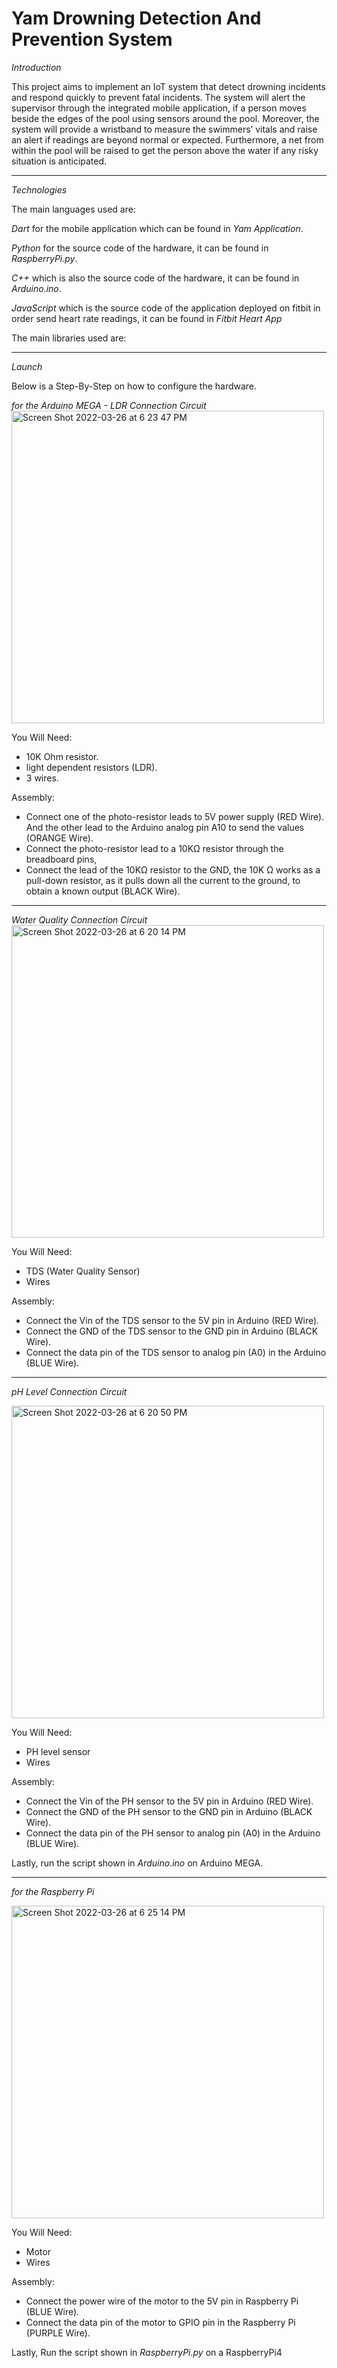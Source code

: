 # Yam Drowning Detection And Prevention System

*Introduction*

This project aims to implement an IoT system that detect drowning incidents and respond quickly to prevent fatal incidents. The system will alert the supervisor through the integrated mobile application, if a person moves beside the edges of the pool using sensors around the pool. Moreover, the system will provide a wristband to measure the swimmers’ vitals and raise an alert if readings are beyond normal or expected. Furthermore, a net from within the pool will be raised to get the person above the water if any risky situation is anticipated.

----------------------------------------------------------------------------------------------------------

*Technologies*

The main languages used are: 

*Dart* for the mobile application which can be found in *Yam Application*. 

*Python* for the source code of the hardware, it can be found in *RaspberryPi.py*.

*C++* which is also the source code of the hardware, it can be found in *Arduino.ino*.

*JavaScript* which is the source code of the application deployed on fitbit in order send heart rate readings, it can be found in *Fitbit Heart App*


The main libraries used are: 

----------------------------------------------------------------------------------------------------------

*Launch*

Below is a Step-By-Step on how to configure the hardware.

*for the Arduino MEGA - LDR Connection Circuit*
<img width="500" alt="Screen Shot 2022-03-26 at 6 23 47 PM" src="https://user-images.githubusercontent.com/93124382/160246117-ba90f0c5-7c88-4d65-a96b-8a0227da694f.png">


You Will Need:
- 10K Ohm resistor.
- light dependent resistors (LDR).
- 3 wires.

Assembly:
- Connect one of the photo-resistor leads to 5V power supply (RED Wire). And the other lead to the Arduino analog pin A10 to send the values (ORANGE Wire).
- Connect the photo-resistor lead to a 10KΩ resistor through the breadboard pins,
- Connect the lead of the 10KΩ resistor to the GND, the 10K Ω works as a pull-down resistor, as it pulls down all the current to the ground, to obtain a known output (BLACK Wire).

----------------------------------------------------------------------------------------------------------

*Water Quality Connection Circuit*
<img width="500" alt="Screen Shot 2022-03-26 at 6 20 14 PM" src="https://user-images.githubusercontent.com/93124382/160245992-1bfb2bb0-2354-4175-ade7-eb869b406925.png">

You Will Need:
- TDS (Water Quality Sensor)
- Wires

Assembly:
- Connect the Vin of the TDS sensor to the 5V pin in Arduino (RED Wire).
- Connect the GND of the TDS sensor to the GND pin in Arduino (BLACK Wire).
- Connect the data pin of the TDS sensor to analog pin (A0) in the Arduino (BLUE Wire).

----------------------------------------------------------------------------------------------------------

*pH Level Connection Circuit*

<img width="500" alt="Screen Shot 2022-03-26 at 6 20 50 PM" src="https://user-images.githubusercontent.com/93124382/160246010-5f553fa7-b0dd-4d7c-847b-64b86d52ea85.png">

You Will Need:
- PH level sensor 
- Wires

Assembly:
- Connect the Vin of the PH sensor to the 5V pin in Arduino (RED Wire).
- Connect the GND of the PH sensor to the GND pin in Arduino (BLACK Wire).
- Connect the data pin of the PH sensor to analog pin (A0) in the Arduino (BLUE Wire).


Lastly, run the script shown in *Arduino.ino* on Arduino MEGA.

----------------------------------------------------------------------------------------------------------

*for the Raspberry Pi*

<img width="500" alt="Screen Shot 2022-03-26 at 6 25 14 PM" src="https://user-images.githubusercontent.com/93124382/160246183-e554c5d6-8f87-4266-94ee-c08808b7b8aa.png">

You Will Need:
- Motor
- Wires

Assembly:
- Connect the power wire of the motor to the 5V pin in Raspberry Pi (BLUE Wire).
- Connect the data pin of the motor to GPIO pin in the Raspberry Pi (PURPLE Wire).



Lastly, Run the script shown in *RaspberryPi.py* on a RaspberryPi4





